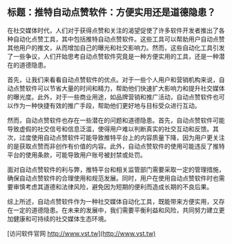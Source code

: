 ## **标题：推特自动点赞软件：方便实用还是道德隐患？**

在社交媒体时代，人们对于获得点赞和关注的渴望促使了许多软件开发者推出了各种自动化点赞工具，其中包括推特自动点赞软件。这些工具可以帮助用户自动点赞其他用户的推文，从而增加自己的曝光和社交影响力。然而，这些自动化工具引发了一些争议，人们开始思考自动点赞软件究竟是一种方便实用的工具，还是一种潜在的道德隐患。

首先，让我们来看看自动点赞软件的优点。对于一些个人用户和营销机构来说，自动点赞软件可以节省大量的时间和精力，帮助他们快速扩大影响力和提升社交媒体的曝光度。此外，对于一些商业用途，如品牌营销和推广活动，自动点赞软件也可以作为一种快捷有效的推广手段，帮助他们更好地与目标受众进行互动。

然而，自动点赞软件也存在一些潜在的问题和道德隐患。首先，自动点赞软件可能导致虚假的社交信号和信息泛滥，使得用户难以判断真实的社交互动和反馈。其次，过度使用自动点赞软件可能导致推特平台上的内容质量下降，因为用户更关注的是获取点赞而非创作有价值的内容。此外，自动点赞软件的使用可能违反了推特平台的使用条款，可能导致用户账号被封禁或处罚。

面对自动点赞软件的利与弊，推特平台和相关监管部门需要采取一定的管理措施，确保自动点赞软件的合理使用和规范发展。同时，用户在使用自动点赞软件时也需要审慎考虑其道德和法律风险，避免因为短期的便利而造成长期的不良后果。

综上所述，自动点赞软件作为一种社交媒体自动化工具，既能带来方便实用，又存在一定的道德隐患。在未来的发展中，我们需要平衡利益和风险，共同努力建立更加健康和可持续的社交媒体生态环境。


[访问软件官网 http://www.vst.tw](http://www.vst.tw)
